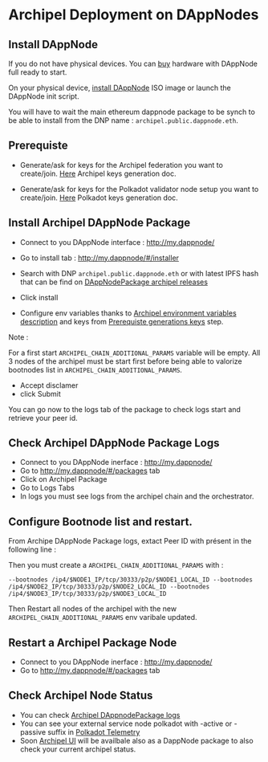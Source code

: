 # Archipel Deployment on DAppNodes 

## Install DAppNode

If you do not have physical devices. You can [buy](https://shop.dappnode.io/) hardware with DAppNode full ready to start.

On your physical device, [install DAppNode](https://dappnode.github.io/DAppNodeDocs/install/) ISO image or launch the DAppNode init script.


You will have to wait the main ethereum dappnode package to be synch to be able to install from the DNP name : `archipel.public.dappnode.eth`.

## Prerequiste

- Generate/ask for keys for the Archipel federation you want to create/join. [Here](./archipel-keys-initialisation.md) Archipel keys generation doc.

- Generate/ask for keys for the Polkadot validator node setup you want to create/join. [Here](./polkadot-keys-initialisation.md) Polkadot keys generation doc.


## Install Archipel DAppNode Package

- Connect to you DAppNode interface : http://my.dappnode/
- Go to install tab : http://my.dappnode/#/installer 
- Search with DNP `archipel.public.dappnode.eth` or with latest IPFS hash that can be find on [DAppNodePackage archipel releases](https://github.com/luguslabs/DAppNodePackage-archipel/releases)

- Click install
- Configure env variables thanks to [Archipel environment variables description](https://github.com/luguslabs/DAppNodePackage-archipel#configuration-env-parameters-needed) and keys from [Prerequiste generations keys](#Prerequiste) step.

Note :

For a first start `ARCHIPEL_CHAIN_ADDITIONAL_PARAMS` variable will be empty. All 3 nodes of the archipel must be start first before being able to valorize bootnodes list in `ARCHIPEL_CHAIN_ADDITIONAL_PARAMS`.

- Accept disclamer
- click Submit

You can go now to the logs tab of the package to check logs start and retrieve your peer id.

## Check Archipel DAppNode Package Logs

- Connect to you DAppNode inerface : http://my.dappnode/
- Go to http://my.dappnode/#/packages tab 
- Click on Archipel Package
- Go to Logs Tabs
- In logs you must see logs from the archipel chain and the orchestrator.

## Configure Bootnode list and restart.

From Archipe DAppNode Package logs, extact Peer ID with présent in the following line :

Then you must create a `ARCHIPEL_CHAIN_ADDITIONAL_PARAMS` with :

`--bootnodes /ip4/$NODE1_IP/tcp/30333/p2p/$NODE1_LOCAL_ID --bootnodes /ip4/$NODE2_IP/tcp/30333/p2p/$NODE2_LOCAL_ID --bootnodes /ip4/$NODE3_IP/tcp/30333/p2p/$NODE3_LOCAL_ID`

Then Restart all nodes of the archipel with the new `ARCHIPEL_CHAIN_ADDITIONAL_PARAMS` env varibale updated.

## Restart a Archipel Package Node

- Connect to you DAppNode inerface : http://my.dappnode/
- Go to http://my.dappnode/#/packages tab 

## Check Archipel Node Status

- You can check [Archipel DAppnodePackage logs](#check-archipel-dappnode-package-logs)
- You can see your external service node polkadot with -active  or -passive suffix in [Polkadot Telemetry](https://telemetry.polkadot.io/#/Kusama%20CC3)
- Soon [Archipel UI](https://github.com/luguslabs/archipel/tree/master/ui) will be availbale also as a DappNode package to also check your current archipel status.